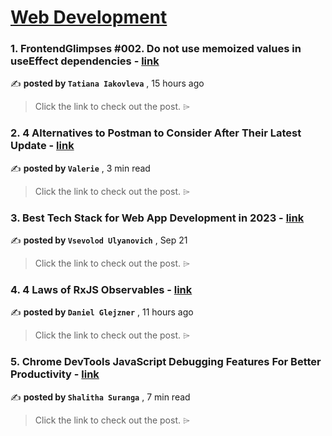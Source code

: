 
<h1><a href=https://medium.com/tag/web-development/recommended target="_blank" rel="noopener noreferrer">Web Development</a></h1>
<h3>1. FrontendGlimpses #002. Do not use memoized values in useEffect dependencies - <a href=https://medium.com/@ttnklv/frontendglimpses-002-do-not-use-memoized-values-in-useeffect-dependencies-7c2ed0426728?source=tag_recommended_feed---------0-84----------web_development----------4a567f4b_b810_4086_8209_1f95e4a623d2------- target="_blank" rel="noopener noreferrer">link</a></h3>

✍️ **posted by `Tatiana Iakovleva`** <date> , 15 hours ago</date>

<blockquote>Click the link to check out the post. ⌲</blockquote>

<h3>2. 4 Alternatives to Postman to Consider After Their Latest Update - <a href=https://medium.com/dare-to-be-better/4-alternatives-to-postman-to-consider-after-their-latest-update-f9de86ce2afe?source=tag_recommended_feed---------1-107----------web_development----------4a567f4b_b810_4086_8209_1f95e4a623d2------- target="_blank" rel="noopener noreferrer">link</a></h3>

✍️ **posted by `Valerie`** <date> , 3 min read</date>

<blockquote>Click the link to check out the post. ⌲</blockquote>

<h3>3. Best Tech Stack for Web App Development in 2023 - <a href=https://medium.com/fively/best-tech-stack-for-web-app-development-4e81beb4cc2d?source=tag_recommended_feed---------2-85----------web_development----------4a567f4b_b810_4086_8209_1f95e4a623d2------- target="_blank" rel="noopener noreferrer">link</a></h3>

✍️ **posted by `Vsevolod Ulyanovich`** <date> , Sep 21</date>

<blockquote>Click the link to check out the post. ⌲</blockquote>

<h3>4. 4 Laws of RxJS Observables - <a href=https://medium.com/itnext/4-laws-of-rxjs-observables-5b7c95bc8901?source=tag_recommended_feed---------3-84----------web_development----------4a567f4b_b810_4086_8209_1f95e4a623d2------- target="_blank" rel="noopener noreferrer">link</a></h3>

✍️ **posted by `Daniel Glejzner`** <date> , 11 hours ago</date>

<blockquote>Click the link to check out the post. ⌲</blockquote>

<h3>5. Chrome DevTools JavaScript Debugging Features For Better Productivity - <a href=https://medium.com/gitconnected/chrome-devtools-javascript-debugging-features-for-better-productivity-5974c414478c?source=tag_recommended_feed---------4-107----------web_development----------4a567f4b_b810_4086_8209_1f95e4a623d2------- target="_blank" rel="noopener noreferrer">link</a></h3>

✍️ **posted by `Shalitha Suranga`** <date> , 7 min read</date>

<blockquote>Click the link to check out the post. ⌲</blockquote>

